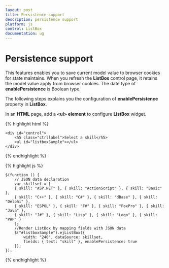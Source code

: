 ```yaml
---
layout: post
title: Persistence-support
description: persistence support 
platform: js
control: ListBox
documentation: ug
---
```


# Persistence support 

This features enables you to save current model value to browser cookies for state maintains. When you refresh the **ListBox** control page, it retains the model value apply from browser cookies. The date type of **enablePersistence** is Boolean type. 

The following steps explains you the configuration of **enablePersistence** property in **ListBox**.

In an **HTML** page, add a **&lt;ul&gt; element** to configure **ListBox** widget.

{% highlight html %}

	<div id="control">
	    <h5 class="ctrllabel">Select a skill</h5>
	    <ul id="listboxSample"></ul>
	</div>

{% endhighlight %}

{% highlight js %}


    $(function () {
        // JSON data declaration
        var skillset = [
        { skill: "ASP.NET" }, { skill: "ActionScript" }, { skill: "Basic" },
        { skill: "C++" }, { skill: "C#" }, { skill: "dBase" }, { skill: "Delphi" },
        { skill: "ESPOL" }, { skill: "F#" }, { skill: "FoxPro" }, { skill: "Java" },
        { skill: "J#" }, { skill: "Lisp" }, { skill: "Logo" }, { skill: "PHP" }
        ];
        //Render ListBox by mapping fields with JSON data
        $("#listboxSample").ejListBox({
            width: "240", dataSource: skillset,
            fields: { text: "skill" }, enablePersistence: true
        });
    });


{% endhighlight %}

